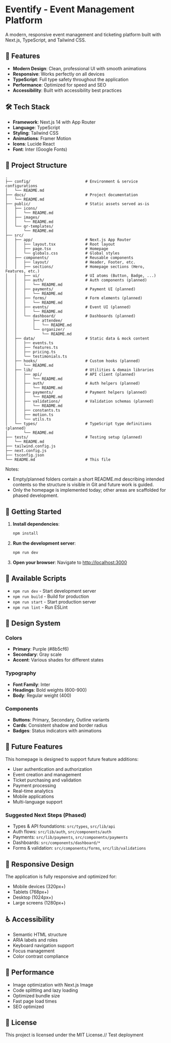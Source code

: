 # Eventify - Event Management Platform

A modern, responsive event management and ticketing platform built with Next.js, TypeScript, and Tailwind CSS.

## 🚀 Features

- **Modern Design**: Clean, professional UI with smooth animations
- **Responsive**: Works perfectly on all devices
- **TypeScript**: Full type safety throughout the application
- **Performance**: Optimized for speed and SEO
- **Accessibility**: Built with accessibility best practices

## 🛠️ Tech Stack

- **Framework**: Next.js 14 with App Router
- **Language**: TypeScript
- **Styling**: Tailwind CSS
- **Animations**: Framer Motion
- **Icons**: Lucide React
- **Font**: Inter (Google Fonts)

## 📁 Project Structure

```
.
├── config/                        # Environment & service configurations
│   └── README.md
├── docs/                          # Project documentation
│   └── README.md
├── public/                        # Static assets served as-is
│   ├── icons/
│   │   └── README.md
│   ├── images/
│   │   └── README.md
│   └── qr-templates/
│       └── README.md
├── src/
│   ├── app/                       # Next.js App Router
│   │   ├── layout.tsx             # Root layout
│   │   ├── page.tsx               # Homepage
│   │   └── globals.css            # Global styles
│   ├── components/                # Reusable components
│   │   ├── layout/                # Header, Footer, etc.
│   │   ├── sections/              # Homepage sections (Hero, Features, etc.)
│   │   ├── ui/                    # UI atoms (Button, Badge, ...)
│   │   ├── auth/                  # Auth components (planned)
│   │   │   └── README.md
│   │   ├── payments/              # Payment UI (planned)
│   │   │   └── README.md
│   │   ├── forms/                 # Form elements (planned)
│   │   │   └── README.md
│   │   ├── events/                # Event UI (planned)
│   │   │   └── README.md
│   │   └── dashboard/             # Dashboards (planned)
│   │       ├── attendee/
│   │       │   └── README.md
│   │       └── organizer/
│   │           └── README.md
│   ├── data/                      # Static data & mock content
│   │   ├── events.ts
│   │   ├── features.ts
│   │   ├── pricing.ts
│   │   └── testimonials.ts
│   ├── hooks/                     # Custom hooks (planned)
│   │   └── README.md
│   ├── lib/                       # Utilities & domain libraries
│   │   ├── api/                   # API client (planned)
│   │   │   └── README.md
│   │   ├── auth/                  # Auth helpers (planned)
│   │   │   └── README.md
│   │   ├── payments/              # Payment helpers (planned)
│   │   │   └── README.md
│   │   ├── validations/           # Validation schemas (planned)
│   │   │   └── README.md
│   │   ├── constants.ts
│   │   ├── motion.ts
│   │   └── utils.ts
│   └── types/                     # TypeScript type definitions (planned)
│       └── README.md
├── tests/                         # Testing setup (planned)
│   └── README.md
├── tailwind.config.js
├── next.config.js
├── tsconfig.json
└── README.md                      # This file
```

Notes:
- Empty/planned folders contain a short README.md describing intended contents so the structure is visible in Git and future work is guided.
- Only the homepage is implemented today; other areas are scaffolded for phased development.

## 🚀 Getting Started

1. **Install dependencies**:
   ```bash
   npm install
   ```

2. **Run the development server**:
   ```bash
   npm run dev
   ```

3. **Open your browser**:
   Navigate to [http://localhost:3000](http://localhost:3000)

## 📝 Available Scripts

- `npm run dev` - Start development server
- `npm run build` - Build for production
- `npm run start` - Start production server
- `npm run lint` - Run ESLint

## 🎨 Design System

### Colors
- **Primary**: Purple (#8b5cf6)
- **Secondary**: Gray scale
- **Accent**: Various shades for different states

### Typography
- **Font Family**: Inter
- **Headings**: Bold weights (600-900)
- **Body**: Regular weight (400)

### Components
- **Buttons**: Primary, Secondary, Outline variants
- **Cards**: Consistent shadow and border radius
- **Badges**: Status indicators with animations

## 🔮 Future Features

This homepage is designed to support future feature additions:

- User authentication and authorization
- Event creation and management
- Ticket purchasing and validation
- Payment processing
- Real-time analytics
- Mobile applications
- Multi-language support

### Suggested Next Steps (Phased)
- Types & API foundations: `src/types`, `src/lib/api`
- Auth flows: `src/lib/auth`, `src/components/auth`
- Payments: `src/lib/payments`, `src/components/payments`
- Dashboards: `src/components/dashboard/*`
- Forms & validation: `src/components/forms`, `src/lib/validations`

## 📱 Responsive Design

The application is fully responsive and optimized for:
- Mobile devices (320px+)
- Tablets (768px+)
- Desktop (1024px+)
- Large screens (1280px+)

## ♿ Accessibility

- Semantic HTML structure
- ARIA labels and roles
- Keyboard navigation support
- Focus management
- Color contrast compliance

## 🚀 Performance

- Image optimization with Next.js Image
- Code splitting and lazy loading
- Optimized bundle size
- Fast page load times
- SEO optimized

## 📄 License

This project is licensed under the MIT License.// Test deployment
